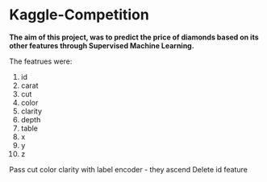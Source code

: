 # Kaggle-Competition

**The aim of this project, was to predict the price of diamonds based on its other features through Supervised Machine Learning.**   

The featrues were: 
1. id  
2. carat  
3. cut   
4. color  
5. clarity  
6. depth  
7. table  
8. x  
9. y  
10. z   

Pass cut color clarity with label encoder - they ascend 
Delete id feature

